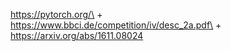 
https://pytorch.org/\
+\
https://www.bbci.de/competition/iv/desc_2a.pdf\
+\
https://arxiv.org/abs/1611.08024
